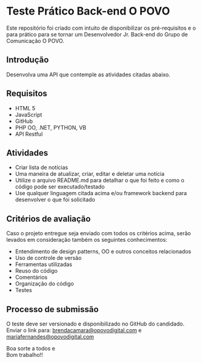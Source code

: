 # Teste Prático Back-end O POVO
Este repositório foi criado com intuito de disponibilizar os pré-requisitos e o para prático para se tornar um Desenvolvedor Jr. Back-end do Grupo de Comunicação O POVO.

## Introdução

Desenvolva uma API que contemple as atividades citadas abaixo.


## Requisitos

- HTML 5
- JavaScript
- GitHub
- PHP OO, .NET, PYTHON, VB
- API Restful 


## Atividades

- Criar lista de notícias
- Uma maneira de atualizar, criar, editar e deletar uma notícia
- Utilize o arquivo README.md para detalhar o que foi feito e como o código pode ser executado/testado
- Use qualquer linguagem citada acima e/ou framework backend para desenvolver o que foi solicitado


## Critérios de avaliação 

Caso o projeto entregue seja enviado com todos os critérios acima, 
serão levados em consideração também os seguintes conhecimentos:

- Entendimento de design patterns, OO e outros conceitos relacionados
- Uso de controle de versão
- Ferramentas utilizadas
- Reuso do código
- Comentários
- Organização do código
- Testes


## Processo de submissão

O teste deve ser versionado e disponibilizado no GitHub do candidado.<br />
Enviar o link para: brendacamara@opovodigital.com e mariafernandes@opovodigital.com<br />

Boa sorte a todos e<br />
Bom trabalho!!


